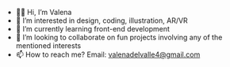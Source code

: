 - 👋🏽 Hi, I’m Valena 
- 👀 I’m interested in design, coding, illustration, AR/VR
- 🌱 I’m currently learning front-end development
- 💞️ I’m looking to collaborate on fun projects involving any of the mentioned interests
- 📫 How to reach me? Email: valenadelvalle4@gmail.com

<!---
leenavalena/leenavalena is a ✨ special ✨ repository because its `README.md` (this file) appears on your GitHub profile.
You can click the Preview link to take a look at your changes.
--->
